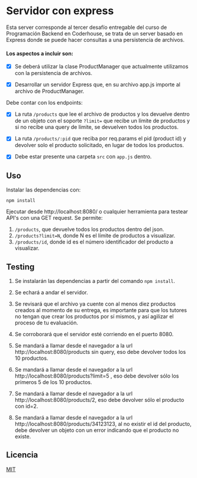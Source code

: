 # Servidor con express

Esta server corresponde al tercer desafío entregable del curso de Programación Backend en Coderhouse, se trata de un server basado en Express donde se puede hacer consultas a una persistencia de archivos.

#### Los aspectos a incluir son:

- [x] Se deberá utilizar la clase ProductManager que actualmente utilizamos con la persistencia de archivos.

- [x] Desarrollar un servidor Express que, en su archivo app.js importe al archivo de ProductManager.

Debe contar con los endpoints: 
- [x] La ruta `/products` que lee el archivo de productos y los devuelve dentro de un objeto con el soporte `?limit=` que recibe un límite de productos y si no recibe una query de límite, se devuelven todos los productos.

- [x] La ruta `/products/:pid` que reciba por req.params el pid (product id) y devolver solo el producto solicitado, en lugar de todos los productos.

- [x] Debe estar presente una carpeta `src` con `app.js` dentro.

## Uso
Instalar las dependencias con:
```
npm install
```
Ejecutar desde http://localhost:8080/ o cualquier herramienta para testear API's con una GET request.
Se permite:

1. `/products`, que devuelve todos los productos dentro del json.
2. `/products?limit=N`, donde N es el límite de productos a visualizar.
3. `/products/id`, donde id es el número identificador del producto a visualizar.

## Testing

1. Se instalarán las dependencias a partir del comando `npm install`.

2. Se echará a andar el servidor. 

3. Se revisará que el archivo ya cuente con al menos diez productos creados al momento de su entrega, es importante para que los tutores no tengan que crear los productos por sí mismos, y así agilizar el proceso de tu evaluación.

4. Se corroborará que el servidor esté corriendo en el puerto 8080.

5. Se mandará a llamar desde el navegador a la url http://localhost:8080/products sin query, eso debe devolver todos los 10 productos.

6. Se mandará a llamar desde el navegador a la url http://localhost:8080/products?limit=5 , eso debe devolver sólo los primeros 5 de los 10 productos.

7. Se mandará a llamar desde el navegador a la url http://localhost:8080/products/2, eso debe devolver sólo el producto con id=2.

8. Se mandará a llamar desde el navegador a la url http://localhost:8080/products/34123123, al no existir el id del producto, debe devolver un objeto con un error indicando que el producto no existe.

## Licencia

[MIT](https://choosealicense.com/licenses/mit/)